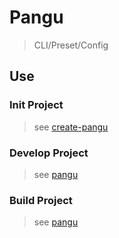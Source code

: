 # Pangu

> CLI/Preset/Config

## Use

### Init Project

> see [create-pangu](./packages/create-pangu)

### Develop Project

> see [pangu](./packages/pangu)

### Build Project

> see [pangu](./packages/pangu)
